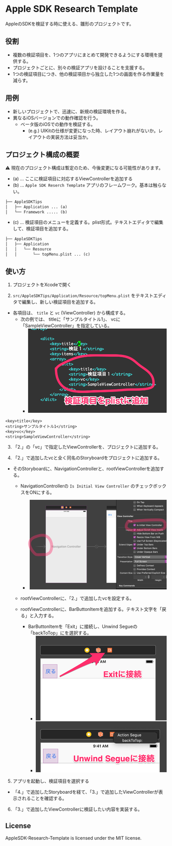 # Apple SDK Research Template

AppleのSDKを検証する時に使える、雛形のプロジェクトです。

## 役割

- 複数の検証項目を、1つのアプリにまとめて開発できるようにする環境を提供する。
- プロジェクトごとに、別々の検証アプリを設けることを支援する。
- 1つの検証項目につき、他の検証項目から独立した1つの画面を作る作業量を減らす。

## 用例

- 新しいプロジェクトで、迅速に、新規の検証環境を作る。
- 異なるiOSバージョンでの動作確認を行う。
   - ベータ版のiOSでの動作を検証する。  
      - (e.g.) UIKitの仕様が変更になった時、レイアウト崩れがないか。レイアウトの実装方法は妥当か。

## プロジェクト構成の概要

:warning: 現在のプロジェクト構成は暫定のため、今後変更になる可能性があります。


- (a) ... ここに検証項目に対応するViewControllerを追加する
- (b) ... `Apple SDK Reserch Template` アプリのフレームワーク。基本は触らない。

```
├── AppleSDKTips
│   ├── Application ... (a)
│   └── Framework ..... (b)
```

- (c) ... 検証項目のメニューを定義する。plist形式。テキストエディタで編集して、検証項目を追加する。

```
├── AppleSDKTips
│   ├── Application
│   │   └── Resource
│   │       └── topMenu.plist ... (c) 

```

## 使い方

1. プロジェクトをXcodeで開く

2. `src/AppleSDKTips/Application/Resource/topMenu.plist` をテキストエディタで編集し、新しい検証項目を追加する。
  - 各項目は、 `title` と `vc` (ViewController) から構成する。
    - 次の例では、 titleに「サンプルタイトル1」、 vcに「SampleViewController」を指定している。
	   - ![connect to exit](https://github.com/YI201610/AppleSDK-Research-Template/blob/develop/images/2.png)

```
<key>title</key>
<string>サンプルタイトル1</string>
<key>vc</key>
<string>SampleViewController</string>
```

3. 「2.」の「vc」で指定したViewControllerを、プロジェクトに追加する。

4. 「2.」で追加したvcと全く同名のStoryboardをプロジェクトに追加する。
  - そのStoryboardに、NavigationControllerと、rootViewControllerを追加する。

    - NavigationControllerの `Is Initial View Controller` のチェックボックスをONにする。
	  - ![check - is initial view controller](https://github.com/YI201610/AppleSDK-Research-Template/blob/develop/images/4.png)

    - rootViewControllerに、「2.」で追加したvcを設定する。
    - rootViewControllerに、BarButtonItemを追加する。テキスト文字を「戻る」と入力する。
	  - BarButtonItemを「Exit」に接続し、Unwind Segueの「backToTop」にを選択する。
	     - ![connect to exit](https://github.com/YI201610/AppleSDK-Research-Template/blob/develop/images/1.png)
	     - ![connect to exit](https://github.com/YI201610/AppleSDK-Research-Template/blob/develop/images/3.png)

5. アプリを起動し、検証項目を選択する
  - 「4.」で追加したStoryboardを経て、「3.」で追加したViewControllerが表示されることを確認する。

6. 「3.」で追加したViewControllerに検証したい内容を実装する。


## License
AppleSDK-Research-Template is licensed under the MIT license.

